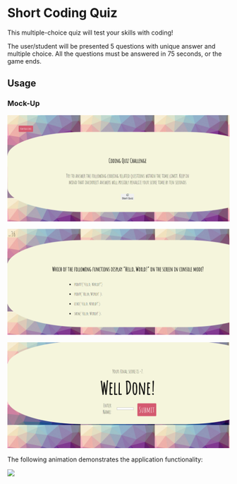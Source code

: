 # Short Coding Quiz



This multiple-choice quiz will test your skills with coding!

The user/student will be presented 5 questions with unique answer and multiple choice. All the questions must be answered in 75 seconds, or the game ends.

## Usage

### Mock-Up

![](Images/quiz.png)

![](Images/quiz2.png)

![](Images/quiz3.png)


The following animation demonstrates the application functionality:


![](Images/quiz.gif)
